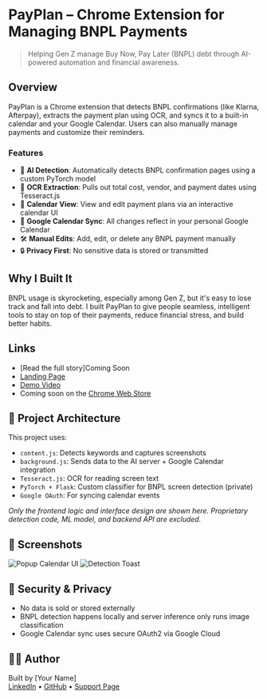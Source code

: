 # PayPlan – Chrome Extension for Managing BNPL Payments

> Helping Gen Z manage Buy Now, Pay Later (BNPL) debt through AI-powered automation and financial awareness.

## Overview

PayPlan is a Chrome extension that detects BNPL confirmations (like Klarna, Afterpay), extracts the payment plan using OCR, and syncs it to a built-in calendar and your Google Calendar. Users can also manually manage payments and customize their reminders.

### Features

- 🧠 **AI Detection**: Automatically detects BNPL confirmation pages using a custom PyTorch model
- 🔎 **OCR Extraction**: Pulls out total cost, vendor, and payment dates using Tesseract.js
- 📅 **Calendar View**: View and edit payment plans via an interactive calendar UI
- 🔁 **Google Calendar Sync**: All changes reflect in your personal Google Calendar
- 🛠️ **Manual Edits**: Add, edit, or delete any BNPL payment manually
- 🔒 **Privacy First**: No sensitive data is stored or transmitted

## Why I Built It

BNPL usage is skyrocketing, especially among Gen Z, but it's easy to lose track and fall into debt. I built PayPlan to give people seamless, intelligent tools to stay on top of their payments, reduce financial stress, and build better habits.

## Links

- [Read the full story]Coming Soon
- [Landing Page](LANDING_PAGE_LINK)
- [Demo Video](Optional)
- Coming soon on the [Chrome Web Store](#)

## 🧩 Project Architecture

This project uses:
- `content.js`: Detects keywords and captures screenshots
- `background.js`: Sends data to the AI server + Google Calendar integration
- `Tesseract.js`: OCR for reading screen text
- `PyTorch + Flask`: Custom classifier for BNPL screen detection (private)
- `Google OAuth`: For syncing calendar events

_Only the frontend logic and interface design are shown here. Proprietary detection code, ML model, and backend API are excluded._

## 📸 Screenshots

![Popup Calendar UI](demo/calendar.png)
![Detection Toast](demo/toast.png)

## 🔐 Security & Privacy

- No data is sold or stored externally
- BNPL detection happens locally and server inference only runs image classification
- Google Calendar sync uses secure OAuth2 via Google Cloud

## 👨‍💻 Author

Built by [Your Name]  
[LinkedIn](#) • [GitHub](#) • [Support Page](LANDING_PAGE/support.html)
